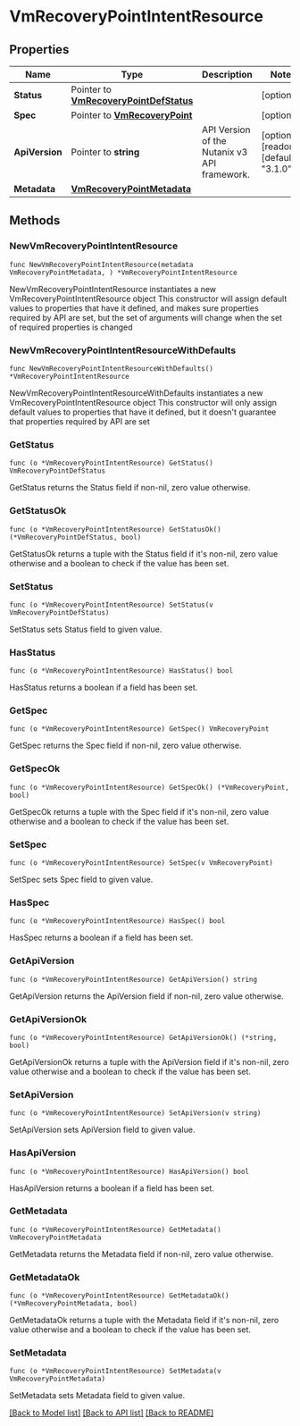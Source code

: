 # VmRecoveryPointIntentResource

## Properties

Name | Type | Description | Notes
------------ | ------------- | ------------- | -------------
**Status** | Pointer to [**VmRecoveryPointDefStatus**](VmRecoveryPointDefStatus.md) |  | [optional] 
**Spec** | Pointer to [**VmRecoveryPoint**](VmRecoveryPoint.md) |  | [optional] 
**ApiVersion** | Pointer to **string** | API Version of the Nutanix v3 API framework. | [optional] [readonly] [default to "3.1.0"]
**Metadata** | [**VmRecoveryPointMetadata**](VmRecoveryPointMetadata.md) |  | 

## Methods

### NewVmRecoveryPointIntentResource

`func NewVmRecoveryPointIntentResource(metadata VmRecoveryPointMetadata, ) *VmRecoveryPointIntentResource`

NewVmRecoveryPointIntentResource instantiates a new VmRecoveryPointIntentResource object
This constructor will assign default values to properties that have it defined,
and makes sure properties required by API are set, but the set of arguments
will change when the set of required properties is changed

### NewVmRecoveryPointIntentResourceWithDefaults

`func NewVmRecoveryPointIntentResourceWithDefaults() *VmRecoveryPointIntentResource`

NewVmRecoveryPointIntentResourceWithDefaults instantiates a new VmRecoveryPointIntentResource object
This constructor will only assign default values to properties that have it defined,
but it doesn't guarantee that properties required by API are set

### GetStatus

`func (o *VmRecoveryPointIntentResource) GetStatus() VmRecoveryPointDefStatus`

GetStatus returns the Status field if non-nil, zero value otherwise.

### GetStatusOk

`func (o *VmRecoveryPointIntentResource) GetStatusOk() (*VmRecoveryPointDefStatus, bool)`

GetStatusOk returns a tuple with the Status field if it's non-nil, zero value otherwise
and a boolean to check if the value has been set.

### SetStatus

`func (o *VmRecoveryPointIntentResource) SetStatus(v VmRecoveryPointDefStatus)`

SetStatus sets Status field to given value.

### HasStatus

`func (o *VmRecoveryPointIntentResource) HasStatus() bool`

HasStatus returns a boolean if a field has been set.

### GetSpec

`func (o *VmRecoveryPointIntentResource) GetSpec() VmRecoveryPoint`

GetSpec returns the Spec field if non-nil, zero value otherwise.

### GetSpecOk

`func (o *VmRecoveryPointIntentResource) GetSpecOk() (*VmRecoveryPoint, bool)`

GetSpecOk returns a tuple with the Spec field if it's non-nil, zero value otherwise
and a boolean to check if the value has been set.

### SetSpec

`func (o *VmRecoveryPointIntentResource) SetSpec(v VmRecoveryPoint)`

SetSpec sets Spec field to given value.

### HasSpec

`func (o *VmRecoveryPointIntentResource) HasSpec() bool`

HasSpec returns a boolean if a field has been set.

### GetApiVersion

`func (o *VmRecoveryPointIntentResource) GetApiVersion() string`

GetApiVersion returns the ApiVersion field if non-nil, zero value otherwise.

### GetApiVersionOk

`func (o *VmRecoveryPointIntentResource) GetApiVersionOk() (*string, bool)`

GetApiVersionOk returns a tuple with the ApiVersion field if it's non-nil, zero value otherwise
and a boolean to check if the value has been set.

### SetApiVersion

`func (o *VmRecoveryPointIntentResource) SetApiVersion(v string)`

SetApiVersion sets ApiVersion field to given value.

### HasApiVersion

`func (o *VmRecoveryPointIntentResource) HasApiVersion() bool`

HasApiVersion returns a boolean if a field has been set.

### GetMetadata

`func (o *VmRecoveryPointIntentResource) GetMetadata() VmRecoveryPointMetadata`

GetMetadata returns the Metadata field if non-nil, zero value otherwise.

### GetMetadataOk

`func (o *VmRecoveryPointIntentResource) GetMetadataOk() (*VmRecoveryPointMetadata, bool)`

GetMetadataOk returns a tuple with the Metadata field if it's non-nil, zero value otherwise
and a boolean to check if the value has been set.

### SetMetadata

`func (o *VmRecoveryPointIntentResource) SetMetadata(v VmRecoveryPointMetadata)`

SetMetadata sets Metadata field to given value.



[[Back to Model list]](../README.md#documentation-for-models) [[Back to API list]](../README.md#documentation-for-api-endpoints) [[Back to README]](../README.md)


